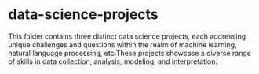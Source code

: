 # data-science-projects
This folder contains three distinct data science projects, each addressing unique challenges and questions within the realm of machine learning, natural language processing, etc.These projects showcase a diverse range of skills in data collection, analysis, modeling, and interpretation.
